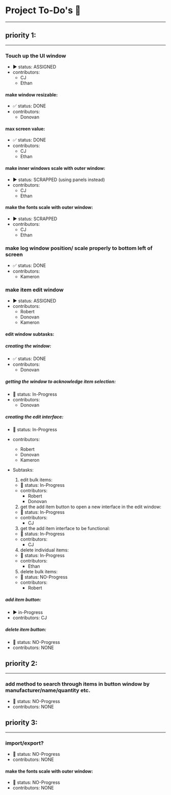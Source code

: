 # Project To-Do's :pencil:
---
## priority 1:
---
### Touch up the UI window
- :arrow_forward: status: ASSIGNED
- contributors:
  - CJ
  - Ethan

#### make window resizable:
- :white_check_mark: status: DONE
- contributors:
  - Donovan

#### max screen value:
- :white_check_mark: status: DONE
- contributors:
  - CJ
  - Ethan

#### make inner windows scale with outer window:
- :arrow_forward: status: SCRAPPED (using panels instead)
- contributors:
  - CJ
  - Ethan

#### make the fonts scale with outer window:
- :arrow_forward: status: SCRAPPED
- contributors:
  - CJ
  - Ethan

### make log window position/ scale properly to bottom left of screen
- :white_check_mark: status: DONE
- contributors:
  - Kameron

### make item edit window
- :arrow_forward: status: ASSIGNED
- contributors:
  - Robert
  - Donovan
  - Kameron

#### edit window subtasks:

##### creating the window:
- :white_check_mark: status: DONE
- contributors:
  - Donovan

##### getting the window to acknowledge item selection:
- :arrows_counterclockwise: status: In-Progress
- contributors:
  - Donovan

##### creating the edit interface:
- :arrows_counterclockwise: status: In-Progress
- contributors:
  - Robert
  - Donovan
  - Kameron

- Subtasks:
  1. edit bulk items:
    - :arrows_counterclockwise: status: In-Progress
    - contributors:
      - Robert
      - Donovan

  2. get the add item button to open a new interface in the edit window:
    - :arrows_counterclockwise: status: In-Progress
    - contributors: 
      - CJ

  3. get the add item interface to be functional:
    - :arrows_counterclockwise: status: In-Progress
    - contributors: 
      - CJ
  
  4. delete individual items:
    - :arrows_counterclockwise: status: In-Progress
    - contributors: 
      - Ethan


  5. delete bulk items:
    - :no_entry_sign: status: NO-Progress
    - contributors: 
      - Robert

##### add item button:
- :arrow_forward: in-Progress
- contributors: CJ

##### delete item button:
- :no_entry_sign: status: NO-Progress
- contributors: NONE

## priority 2:
---
### add method to search through items in button window by manufacturer/name/quantity etc.
- :no_entry_sign: status: NO-Progress
- contributors: NONE

## priority 3:
---
### import/export?
- :no_entry_sign: status: NO-Progress
- contributors: NONE

#### make the fonts scale with outer window:
- :no_entry_sign: status: NO-Progress
- contributors: NONE
